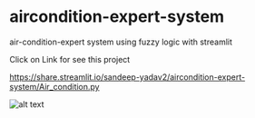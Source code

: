 # aircondition-expert-system
air-condition-expert system using fuzzy logic with streamlit

Click on Link for see this project 

https://share.streamlit.io/sandeep-yadav2/aircondition-expert-system/Air_condition.py

![alt text]("https://github.com/Sandeep-Yadav2/aircondition-expert-system/blob/master/First_page.PNG")
